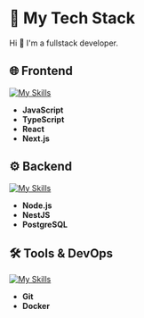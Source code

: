 # 🚀 My Tech Stack  

Hi 👋 I'm a fullstack developer. 

## 🌐 **Frontend**  
[![My Skills](https://skillicons.dev/icons?i=js,ts,react,nextjs)](https://skillicons.dev)  
- **JavaScript**
- **TypeScript**
- **React**
- **Next.js**

## ⚙️ **Backend**  
[![My Skills](https://skillicons.dev/icons?i=nodejs,nestjs,postgres)](https://skillicons.dev)  
- **Node.js** 
- **NestJS**
- **PostgreSQL**

## 🛠 **Tools & DevOps**  
[![My Skills](https://skillicons.dev/icons?i=git,docker)](https://skillicons.dev)  
- **Git** 
- **Docker**  

